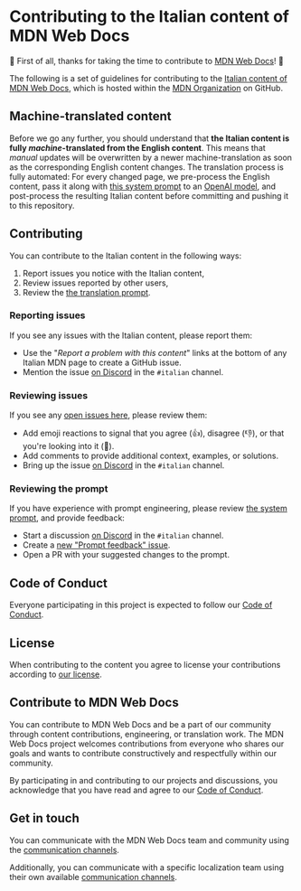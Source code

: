 # Contributing to the Italian content of MDN Web Docs

:tada: First of all, thanks for taking the time to contribute to [MDN Web Docs](https://developer.mozilla.org)! :tada:

The following is a set of guidelines for contributing to the [Italian content of MDN Web Docs](https://github.com/mdn/translated-content-it), which is hosted within the [MDN Organization](https://github.com/mdn) on GitHub.

## Machine-translated content

Before we go any further, you should understand that **the Italian content is fully _machine_-translated from the English content**. This means that _manual_ updates will be overwritten by a newer machine-translation as soon as the corresponding English content changes. The translation process is fully automated: For every changed page, we pre-process the English content, pass it along with [this system prompt][prompt] to an [OpenAI model](https://platform.openai.com/docs/models), and post-process the resulting Italian content before committing and pushing it to this repository.

## Contributing

You can contribute to the Italian content in the following ways:

1. Report issues you notice with the Italian content,
2. Review issues reported by other users,
3. Review the [the translation prompt][prompt].

### Reporting issues

If you see any issues with the Italian content, please report them:

- Use the "_Report a problem with this content_" links at the bottom of any Italian MDN page to create a GitHub issue.
- Mention the issue [on Discord][discord] in the `#italian` channel.

### Reviewing issues

If you see any [open issues here](https://github.com/mdn/translated-content-it/issues), please review them:

- Add emoji reactions to signal that you agree (👍), disagree (👎), or that you're looking into it (👀).
- Add comments to provide additional context, examples, or solutions.
- Bring up the issue [on Discord][discord] in the `#italian` channel.

### Reviewing the prompt

If you have experience with prompt engineering, please review [the system prompt][prompt], and provide feedback:

- Start a discussion [on Discord][discord] in the `#italian` channel.
- Create a [new "Prompt feedback" issue](https://github.com/mdn/translated-content-it/issues/new?template=bug.yml&title=Prompt+feedback+-+<SUMMARIZE+THE+PROBLEM>).
- Open a PR with your suggested changes to the prompt.

## Code of Conduct

Everyone participating in this project is expected to follow our [Code of Conduct](CODE_OF_CONDUCT.md).

## License

When contributing to the content you agree to license your contributions according to [our license](LICENSE.md).

## Contribute to MDN Web Docs

You can contribute to MDN Web Docs and be a part of our community through content contributions, engineering, or translation work.
The MDN Web Docs project welcomes contributions from everyone who shares our goals and wants to contribute constructively and respectfully within our community.

By participating in and contributing to our projects and discussions, you acknowledge that you have read and agree to our [Code of Conduct](CODE_OF_CONDUCT.md).

## Get in touch

You can communicate with the MDN Web Docs team and community using the [communication channels][main communication].

Additionally, you can communicate with a specific localization team using their own available [communication channels][localization communication].

[discord]: https://mdn.dev/discord
[prompt]: ./files/it/PROMPT.md
[main communication]: https://developer.mozilla.org/docs/MDN/Community/Communication_channels
[localization communication]: https://developer.mozilla.org/docs/MDN/Community/Contributing/Translated_content
